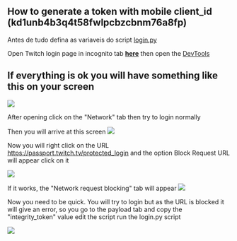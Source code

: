 ## How to generate a token with mobile client_id (kd1unb4b3q4t58fwlpcbzcbnm76a8fp)

Antes de tudo defina as variaveis do script [login.py]()

Open Twitch login page in incognito tab **[here](https://www.twitch.tv/login)** then open the [DevTools](https://developer.mozilla.org/en-US/docs/Learn/Common_questions/What_are_browser_developer_tools) 

## If everything is ok you will have something like this on your screen
![](https://imgur.com/To2Oiu5.png)


After opening click on the "Network" tab then try to login normally


Then you will arrive at this screen
![](https://imgur.com/DCmsSni.png)


Now you will right click on the URL https://passport.twitch.tv/protected_login and the option Block Request URL will appear click on it

![](https://imgur.com/YztrhMw.png)

If it works, the "Network request blocking" tab will appear
![](https://imgur.com/yzrZlBa.png)



Now you need to be quick. You will try to login but as the URL is blocked it will give an error, so you go to the payload tab and copy the "integrity_token" value edit the script run the login.py script


![](https://imgur.com/nWEMVlS.png)

